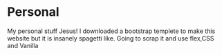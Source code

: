# Personal
My personal stuff
Jesus! I downloaded a bootstrap templete to make this website but it is insanely spagetti like.
Going to scrap it and use flex,CSS and Vanilla